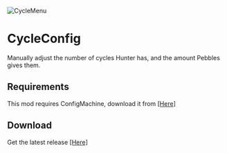 ![CycleMenu](https://i.imgur.com/972y9OG.png)
# CycleConfig
Manually adjust the number of cycles Hunter has, and the amount Pebbles gives them.
## Requirements
This mod requires ConfigMachine, download it from [[Here]](https://drive.google.com/open?id=1NIE8conaoI1OOHevi4K9tvOG4v-NIfYf)
## Download
Get the latest release [[Here]](https://github.com/LeeMoriya/CycleConfig/releases/tag/v1.0)
